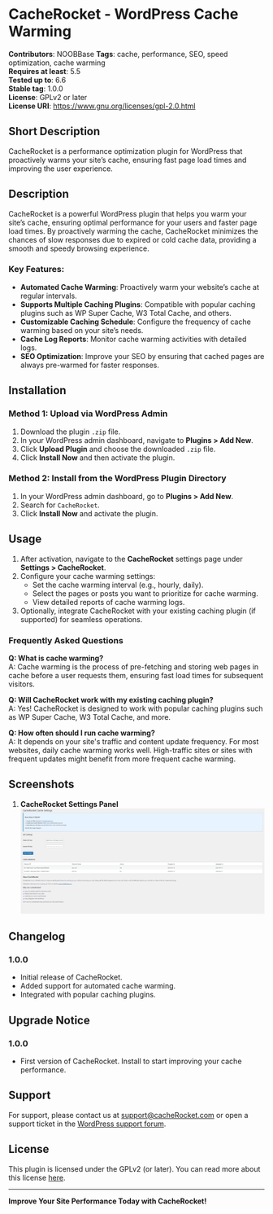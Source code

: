 # CacheRocket - WordPress Cache Warming

**Contributors**: NOOBBase
**Tags**: cache, performance, SEO, speed optimization, cache warming  
**Requires at least**: 5.5  
**Tested up to**: 6.6  
**Stable tag**: 1.0.0  
**License**: GPLv2 or later  
**License URI**: https://www.gnu.org/licenses/gpl-2.0.html

## Short Description

CacheRocket is a performance optimization plugin for WordPress that proactively warms your site’s cache, ensuring fast page load times and improving the user experience.

## Description

CacheRocket is a powerful WordPress plugin that helps you warm your site’s cache, ensuring optimal performance for your users and faster page load times. By proactively warming the cache, CacheRocket minimizes the chances of slow responses due to expired or cold cache data, providing a smooth and speedy browsing experience.

### Key Features:

- **Automated Cache Warming**: Proactively warm your website’s cache at regular intervals.
- **Supports Multiple Caching Plugins**: Compatible with popular caching plugins such as WP Super Cache, W3 Total Cache, and others.
- **Customizable Caching Schedule**: Configure the frequency of cache warming based on your site’s needs.
- **Cache Log Reports**: Monitor cache warming activities with detailed logs.
- **SEO Optimization**: Improve your SEO by ensuring that cached pages are always pre-warmed for faster responses.

## Installation

### Method 1: Upload via WordPress Admin

1. Download the plugin `.zip` file.
2. In your WordPress admin dashboard, navigate to **Plugins > Add New**.
3. Click **Upload Plugin** and choose the downloaded `.zip` file.
4. Click **Install Now** and then activate the plugin.

### Method 2: Install from the WordPress Plugin Directory

1. In your WordPress admin dashboard, go to **Plugins > Add New**.
2. Search for `CacheRocket`.
3. Click **Install Now** and activate the plugin.

## Usage

1. After activation, navigate to the **CacheRocket** settings page under **Settings > CacheRocket**.
2. Configure your cache warming settings:
   - Set the cache warming interval (e.g., hourly, daily).
   - Select the pages or posts you want to prioritize for cache warming.
   - View detailed reports of cache warming logs.
3. Optionally, integrate CacheRocket with your existing caching plugin (if supported) for seamless operations.

### Frequently Asked Questions

**Q: What is cache warming?**  
A: Cache warming is the process of pre-fetching and storing web pages in cache before a user requests them, ensuring fast load times for subsequent visitors.

**Q: Will CacheRocket work with my existing caching plugin?**  
A: Yes! CacheRocket is designed to work with popular caching plugins such as WP Super Cache, W3 Total Cache, and more.

**Q: How often should I run cache warming?**  
A: It depends on your site's traffic and content update frequency. For most websites, daily cache warming works well. High-traffic sites or sites with frequent updates might benefit from more frequent cache warming.

## Screenshots

1. **CacheRocket Settings Panel**  
   ![CacheRocket Settings](assets/screenshot-1.png)

## Changelog

### 1.0.0

- Initial release of CacheRocket.
- Added support for automated cache warming.
- Integrated with popular caching plugins.

## Upgrade Notice

### 1.0.0

- First version of CacheRocket. Install to start improving your cache performance.

## Support

For support, please contact us at [support@cacheRocket.com](mailto:support@cacheRocket.com) or open a support ticket in the [WordPress support forum](https://wordpress.org/support/plugin/cacheRocket).

## License

This plugin is licensed under the GPLv2 (or later). You can read more about this license [here](https://www.gnu.org/licenses/gpl-2.0.html).

---

**Improve Your Site Performance Today with CacheRocket!**
